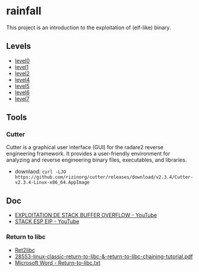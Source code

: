 # rainfall
This project is an introduction to the exploitation of (elf-like) binary.

## Levels
- [level0](./level0/walkthrough.md)
- [level1](./level1/walkthrough.md)
- [level2](./level2/walkthrough.md)
- [level4](./level4/walkthrough.md)
- [level5](./level5/walkthrough.md)
- [level6](./level6/walkthrough.md)
- [level7](./level7/walkthrough.md)

## Tools
### Cutter
Cutter is a graphical user interface (GUI) for the radare2 reverse engineering framework. It provides a user-friendly environment for analyzing and reverse engineering binary files, executables, and libraries.
- downlaod: `curl -LJO https://github.com/rizinorg/cutter/releases/download/v2.3.4/Cutter-v2.3.4-Linux-x86_64.AppImage`


## Doc
- [EXPLOITATION DE STACK BUFFER OVERFLOW - YouTube](https://www.youtube.com/watch?v=Uk-xv8uxiJo)
- [STACK ESP EIP - YouTube](https://www.youtube.com/watch?v=RU5vUIl1vRs)
### Return to libc
- [Ret2libc](https://www.ired.team/offensive-security/code-injection-process-injection/binary-exploitation/return-to-libc-ret2libc)
- [28553-linux-classic-return-to-libc-&-return-to-libc-chaining-tutorial.pdf](https://www.exploit-db.com/docs/english/28553-linux-classic-return-to-libc-&-return-to-libc-chaining-tutorial.pdf)
- [Microsoft Word - Return-to-libc.txt](https://css.csail.mit.edu/6.858/2019/readings/return-to-libc.pdf)
